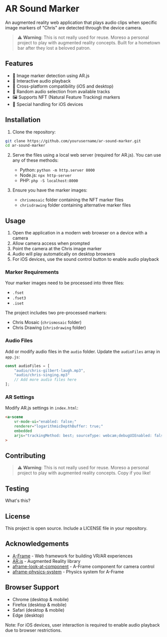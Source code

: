 # AR Sound Marker

An augmented reality web application that plays audio clips when specific image markers of "Chris" are detected through the device camera. 

> ⚠️ **Warning**: This is not really used for reuse. Moreso a personal project to play with augmented reality concepts. Built for a hometown bar after they lost a beloved patron. 

## Features

- 🎯 Image marker detection using AR.js
- 🎵 Interactive audio playback
- 📱 Cross-platform compatibility (iOS and desktop)
- 🔄 Random audio selection from available tracks
- 🖼️ Supports NFT (Natural Feature Tracking) markers
- 📱 Special handling for iOS devices

## Installation

1. Clone the repository:
```bash
git clone https://github.com/yourusername/ar-sound-marker.git
cd ar-sound-marker
```

2. Serve the files using a local web server (required for AR.js). You can use any of these methods:
   - Python: `python -m http.server 8000`
   - Node.js: `npx http-server`
   - PHP: `php -S localhost:8000`

3. Ensure you have the marker images:
   - `chrismosaic` folder containing the NFT marker files
   - `chrisdrawing` folder containing alternative marker files

## Usage

1. Open the application in a modern web browser on a device with a camera
2. Allow camera access when prompted
3. Point the camera at the Chris image marker
4. Audio will play automatically on desktop browsers
5. For iOS devices, use the sound control button to enable audio playback

### Marker Requirements

Your marker images need to be processed into three files:
- `.fset`
- `.fset3`
- `.iset`

The project includes two pre-processed markers:
- Chris Mosaic (`chrismosaic` folder)
- Chris Drawing (`chrisdrawing` folder)

### Audio Files

Add or modify audio files in the `audio` folder. Update the `audioFiles` array in `app.js`:

```javascript
const audioFiles = [
    "audio/chris-gilbert-laugh.mp3",
    "audio/chris-singing.mp3"
    // Add more audio files here
];
```

### AR Settings

Modify AR.js settings in `index.html`:

```html
<a-scene
    vr-mode-ui="enabled: false;"
    renderer="logarithmicDepthBuffer: true;"
    embedded
    arjs="trackingMethod: best; sourceType: webcam;debugUIEnabled: false;"
>
```

## Contributing

> ⚠️ **Warning**: This is not really used for reuse. Moreso a personal project to play with augmented reality concepts. Copy if you like!


## Testing

What's this?


## License

This project is open source. Include a LICENSE file in your repository.

## Acknowledgements

- [A-Frame](https://aframe.io/) - Web framework for building VR/AR experiences
- [AR.js](https://ar-js-org.github.io/AR.js/) - Augmented Reality library
- [aframe-look-at-component](https://github.com/ngokevin/aframe-look-at-component) - A-Frame component for camera control
- [aframe-physics-system](https://github.com/n5ro/aframe-physics-system) - Physics system for A-Frame

## Browser Support

- Chrome (desktop & mobile)
- Firefox (desktop & mobile)
- Safari (desktop & mobile)
- Edge (desktop)

Note: For iOS devices, user interaction is required to enable audio playback due to browser restrictions.
